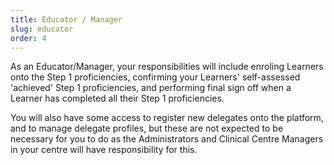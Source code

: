 ```yaml
---
title: Educator / Manager
slug: educator
order: 4
---
```

As an Educator/Manager, your responsibilities will include enroling Learners onto the Step 1 proficiencies, confirming your Learners' self-assessed 'achieved' Step 1 proficiencies, and performing final sign off when a Learner has completed all their Step 1 proficiencies.

You will also have some access to register new delegates onto the platform, and to manage delegate profiles, but these are not expected to be necessary for you to do as the Administrators and Clinical Centre Managers in your centre will have responsibility for this.